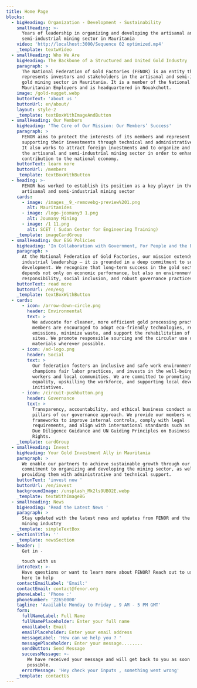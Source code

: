 ```yaml
---
title: Home Page
blocks:
  - bigHeading: Organization - Development - Sustainability
    smallHeading: >-
      Years of leadership in organizing and developing the artisanal and
      semi-industrial mining sector in Mauritania
    video: 'http://localhost:3000/Sequence 02 optimized.mp4'
    _template: textwVideo
  - smallHeading: Who We Are
    bigHeading: The Backbone of a Structured and United Gold Industry
    paragraph: >
      The National Federation of Gold Factories (FENOR) is an entity that
      represents investors and stakeholders in the artisanal and semi-industrial
      gold mining sector in Mauritania. It is a member of the National Union of
      Mauritanian Employers and is headquartered in Nouakchott.
    image: /gold-nugget.webp
    buttonText: 'about us '
    buttonUrl: en/about/
    layout: style-2
    _template: textBoxWithImageAndButton
  - smallHeading: Our Members
    bigHeading: 'The Core of Our Mission: Our Members’ Success'
    paragraph: >
      FENOR aims to protect the interests of its members and represent them,
      supporting their investments through technical and administrative advice.
      It also works to attract foreign investments and to organize and develop
      the artisanal and semi-industrial mining sector in order to enhance its
      contribution to the national economy.
    buttonText: learn more
    buttonUrl: /members
    _template: textBoxWithButton
  - heading: >-
      FENOR has worked to establish its position as a key player in the
      artisanal and semi-industrial mining sector
    cards:
      - image: /images__9_-removebg-preview%201.png
        alt: Mauritanides
      - image: /logo-joomany3 1.png
        alt: Joumany Mining
      - image: /1 11.png
        alt: SCET ( Sudan Center for Engineering Training)
    _template: imageCardGroup
  - smallHeading: Our ESG Policies
    bigHeading: 'In Collaboration with Government, For People and the Environment'
    paragraph: >
      At the National Federation of Gold Factories, our mission extends beyond
      industrial leadership — it is grounded in a deep commitment to sustainable
      development. We recognize that long-term success in the gold sector
      depends not only on economic performance, but also on environmental
      responsibility, social inclusion, and robust governance practices.
    buttonText: read more
    buttonUrl: /en/esg
    _template: textBoxWithButton
  - cards:
      - icon: /arrow-down-circle.png
        header: Environmental
        text: >
          We advocate for cleaner, more efficient gold processing practices. Our
          members are encouraged to adopt eco-friendly technologies, reduce
          emissions, minimize waste, and support the rehabilitation of mining
          sites. We promote responsible sourcing and the circular use of
          materials wherever possible.
      - icon: /ad-logo.png
        header: Social
        text: >
          Our federation fosters an inclusive and safe work environment,
          champions fair labor practices, and invests in the well-being of
          workers and local communities. We are committed to promoting gender
          equality, upskilling the workforce, and supporting local development
          initiatives.
      - icon: /circuit-pushbutton.png
        header: Governance
        text: >
          Transparency, accountability, and ethical business conduct are the
          pillars of our governance approach. We provide our members with
          frameworks to improve internal controls, comply with legal
          requirements, and align with international standards such as the OECD
          Due Diligence Guidance and UN Guiding Principles on Business and Human
          Rights.
    _template: cardGroup
  - smallHeading: Invest
    bigHeading: Your Gold Investment Ally in Mauritania
    paragraph: >
      We enable our partners to achieve sustainable growth through our
      commitment to organizing and developing the mining sector, as well as
      providing them with administrative and technical support.
    buttonText: 'invest now '
    buttonUrl: /en/invest
    backgroundImage: /unsplash_Mk2ls9UBO2E.webp
    _template: textWithImageBG
  - smallHeading: News
    bigHeading: 'Read the Latest News '
    paragraph: >
      Stay updated with the latest news and updates from FENOR and the gold
      mining industry
    _template: simpleTextBox
  - sectionTitle: ''
    _template: newsSection
  - header: |
      Get in - 

      touch with us
    introText: >-
      Have questions or want to learn more about FENOR? Reach out to us—we’re
      here to help
    contactEmailLabel: 'Email:'
    contactEmail: contact@fenor.org
    phoneLabel: 'Phone :'
    phoneNumber: '22650000'
    tagline: 'Available Monday to Friday , 9 AM - 5 PM GMT'
    form:
      fullNameLabel: Full Name
      fullNamePlaceholder: Enter your full name
      emailLabel: Email
      emailPlaceholder: Enter your email address
      messageLabel: 'How can we help you ? '
      messagePlaceholder: Enter your message........
      sendButton: Send Message
      successMessage: >-
        We have received your message and will get back to you as soon as
        possible.
      errorMessage: 'Hey check your inputs , something went wrong'
    _template: contactUs
---
```


